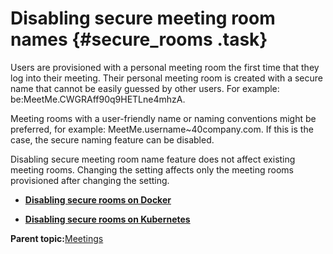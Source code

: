 # Disabling secure meeting room names {#secure_rooms .task}

Users are provisioned with a personal meeting room the first time that they log into their meeting. Their personal meeting room is created with a secure name that cannot be easily guessed by other users. For example: be:MeetMe.CWGRAff90q9HETLne4mhzA.

Meeting rooms with a user-friendly name or naming conventions might be preferred, for example: MeetMe.username~40company.com. If this is the case, the secure naming feature can be disabled.

Disabling secure meeting room name feature does not affect existing meeting rooms. Changing the setting affects only the meeting rooms provisioned after changing the setting.

-   **[Disabling secure rooms on Docker](secure_rooms_docker.md)**  

-   **[Disabling secure rooms on Kubernetes](secure_rooms_kubernetes.md)**  


**Parent topic:**[Meetings](meetings_configuring.md)

